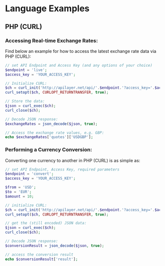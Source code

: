 # Language Examples

## PHP (CURL)

### Accessing Real-time Exchange Rates:

Find below an example for how to access the latest exchange rate data via PHP (CURL):

```php
// set API Endpoint and Access Key (and any options of your choice)
$endpoint = 'live';
$access_key = 'YOUR_ACCESS_KEY';

// Initialize CURL:
$ch = curl_init('http://apilayer.net/api/'.$endpoint.'?access_key='.$access_key.'');
curl_setopt($ch, CURLOPT_RETURNTRANSFER, true);

// Store the data:
$json = curl_exec($ch);
curl_close($ch);

// Decode JSON response:
$exchangeRates = json_decode($json, true);

// Access the exchange rate values, e.g. GBP:
echo $exchangeRates['quotes']['USDGBP'];
```

### Performing a Currency Conversion:

Converting one currency to another in PHP (CURL) is as simple as:

```php
// set API Endpoint, Access Key, required parameters
$endpoint = 'convert';
$access_key = 'YOUR_ACCESS_KEY';

$from = 'USD';
$to = 'EUR';
$amount = 10;

// initialize CURL:
$ch = curl_init('http://apilayer.net/api/'.$endpoint.'?access_key='.$access_key.'&from='.$from.'&to='.$to.'&amount='.$amount.'');   
curl_setopt($ch, CURLOPT_RETURNTRANSFER, true);

// get the (still encoded) JSON data:
$json = curl_exec($ch);
curl_close($ch);

// Decode JSON response:
$conversionResult = json_decode($json, true);

// access the conversion result
echo $conversionResult['result'];
```
